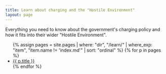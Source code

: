 ```yaml
---
title: Learn about charging and the "Hostile Environment"
layout: page
---
```


Everything you need to know about the government's charging policy and how it fits into their wider "Hostile Environment".

<ul>
  {% assign pages = site.pages | where: "dir", "/learn/" | where_exp: "item", "item.name != 'index.md'" | sort: "ordinal" %}
  {% for p in pages %}
    <li><a href="{{ p.url }}">{{ p.title }}</a></li>
  {% endfor %}
</ul>
